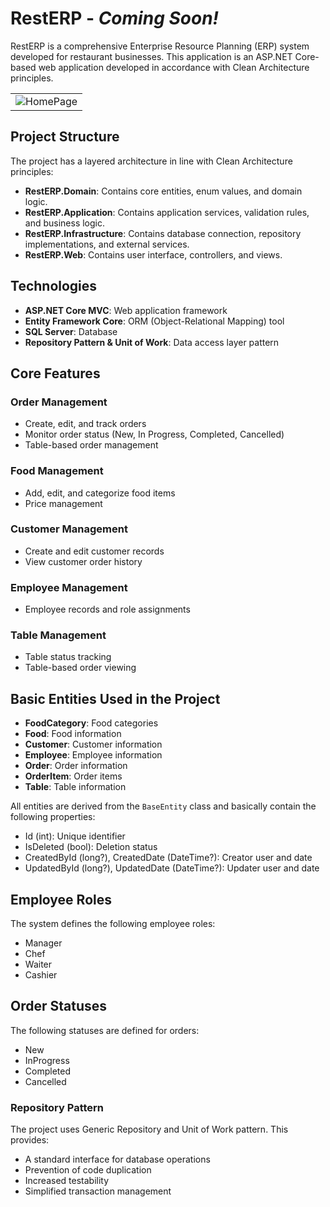 # RestERP - *Coming Soon!*

RestERP is a comprehensive Enterprise Resource Planning (ERP) system developed for restaurant businesses. This application is an ASP.NET Core-based web application developed in accordance with Clean Architecture principles.

<div align="center">
   <div align="center">
    <table>
        <tr>
            <td>
                <img src="https://github.com/user-attachments/assets/442c3b80-6ec3-4361-a92b-eeba9d05cfa1" alt="HomePage" width="%100"/>
            </td>
        </tr>
    </table>
</div>
</div>


## Project Structure

The project has a layered architecture in line with Clean Architecture principles:

- **RestERP.Domain**: Contains core entities, enum values, and domain logic.
- **RestERP.Application**: Contains application services, validation rules, and business logic.
- **RestERP.Infrastructure**: Contains database connection, repository implementations, and external services.
- **RestERP.Web**: Contains user interface, controllers, and views.

## Technologies

- **ASP.NET Core MVC**: Web application framework
- **Entity Framework Core**: ORM (Object-Relational Mapping) tool
- **SQL Server**: Database
- **Repository Pattern & Unit of Work**: Data access layer pattern

## Core Features

### Order Management
- Create, edit, and track orders
- Monitor order status (New, In Progress, Completed, Cancelled)
- Table-based order management

### Food Management
- Add, edit, and categorize food items
- Price management

### Customer Management
- Create and edit customer records
- View customer order history

### Employee Management
- Employee records and role assignments

### Table Management
- Table status tracking
- Table-based order viewing

## Basic Entities Used in the Project

- **FoodCategory**: Food categories
- **Food**: Food information
- **Customer**: Customer information
- **Employee**: Employee information
- **Order**: Order information
- **OrderItem**: Order items
- **Table**: Table information

All entities are derived from the `BaseEntity` class and basically contain the following properties:
- Id (int): Unique identifier
- IsDeleted (bool): Deletion status
- CreatedById (long?), CreatedDate (DateTime?): Creator user and date
- UpdatedById (long?), UpdatedDate (DateTime?): Updater user and date

## Employee Roles
The system defines the following employee roles:
- Manager
- Chef
- Waiter
- Cashier

## Order Statuses
The following statuses are defined for orders:
- New
- InProgress
- Completed
- Cancelled

### Repository Pattern
The project uses Generic Repository and Unit of Work pattern. This provides:
- A standard interface for database operations
- Prevention of code duplication
- Increased testability
- Simplified transaction management
